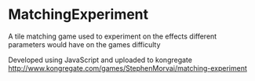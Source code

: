 # MatchingExperiment
A tile matching game used to experiment on the effects different parameters would have on the games difficulty

Developed using JavaScript and uploaded to kongregate
http://www.kongregate.com/games/StephenMorvai/matching-experiment
